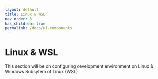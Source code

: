 ```yaml
---
layout: default
title: Linux & WSL
nav_order: 3
has_children: true
permalink: /docs/ui-components
---
```


# Linux & WSL

This section will be on configuring development environment on Linux & Windows Subsytem of Linux (WSL)